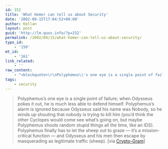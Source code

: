 ```yaml
---
id: 152
title: 'What Homer can tell us about Security'
date: '2002-09-15T17:04:52+00:00'
author: Kellan
layout: post
guid: 'http://lm.quxx.info/?p=152'
permalink: /2002/09/15/what-homer-can-tell-us-about-security/
typo_id:
    - '150'
mt_id:
    - '161'
link_related:
    - ''
raw_content:
    - "<blockquote>\r\nPolyphemus\\'s one eye is a single point of failure; when Odysseus pokes \r\nit out, he is much less able to defend himself.  Polyphemus\\'s alarm is \r\nignored because Odysseus said his name was Nobody, so he winds up \r\nshouting that nobody is trying to kill him (you\\'d think the other \r\nCyclopes would come see what\\'s going on, but maybe Polyphemus shouts \r\nrandom stupid things all the time, like an IDS).  Polyphemus finally \r\nhas to let the sheep out to graze -- it\\'s a mission-critical function \r\n-- and Odysseus and his men then escape by masquerading as legitimate \r\ntraffic (sheep). [via <a href=\\\"http://www.counterpane.com/crypto-gram.html\\\">Crypto-Gram</a>]\r\n\r\n</blockquote>"
tags:
    - security
---
```


> Polyphemus’s one eye is a single point of failure; when Odysseus pokes it out, he is much less able to defend himself. Polyphemus’s alarm is ignored because Odysseus said his name was Nobody, so he winds up shouting that nobody is trying to kill him (you’d think the other Cyclopes would come see what’s going on, but maybe Polyphemus shouts random stupid things all the time, like an IDS). Polyphemus finally has to let the sheep out to graze — it’s a mission-critical function — and Odysseus and his men then escape by masquerading as legitimate traffic (sheep). \[via [Crypto-Gram](http://www.counterpane.com/crypto-gram.html)\]